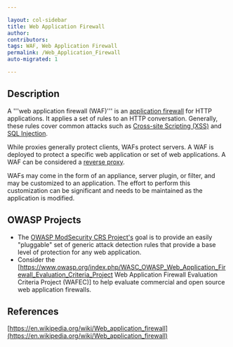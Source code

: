 ```yaml
---

layout: col-sidebar
title: Web Application Firewall
author:
contributors:
tags: WAF, Web Application Firewall
permalink: /Web_Application_Firewall
auto-migrated: 1

---
```


## Description
A '''web application firewall (WAF)''' is an [application firewall](https://en.wikipedia.org/wiki/Web_application_firewall) for HTTP applications. It applies a set of rules to an HTTP conversation. Generally, these rules cover common attacks such as [Cross-site Scripting (XSS)](attacks/xss) and [SQL Injection](attacks/SQL_Injection).

While proxies generally protect clients, WAFs protect servers. A WAF is deployed to protect a specific web application or set of web applications. A WAF can be considered a [reverse proxy](https://en.wikipedia.org/wiki/Reverse_proxy).

WAFs may come in the form of an appliance, server plugin, or filter, and may be customized to an application. The effort to perform this customization can be significant and needs to be maintained as the application is modified.

## OWASP Projects

* The [OWASP ModSecurity CRS Project's](/www-project-modsecurity-rule-set) goal is to provide an easily "pluggable" set of generic attack detection rules that provide a base level of protection for any web application.
* Consider the [https://www.owasp.org/index.php/WASC_OWASP_Web_Application_Firewall_Evaluation_Criteria_Project Web Application Firewall Evaluation Criteria Project (WAFEC)] to help evaluate commercial and open source web application firewalls.
	
## References

[https://en.wikipedia.org/wiki/Web_application_firewall](https://en.wikipedia.org/wiki/Web_application_firewall)
